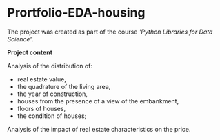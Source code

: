 # Prortfolio-EDA-housing

The project was created as part of the course *'Python Libraries for Data Science'*.

**Project content**

Analysis of the distribution of:

  * real estate value,
  * the quadrature of the living area,
  * the year of construction,
  * houses from the presence of a view of the embankment,
  * floors of houses,
  * the condition of houses;

Analysis of the impact of real estate characteristics on the price.
